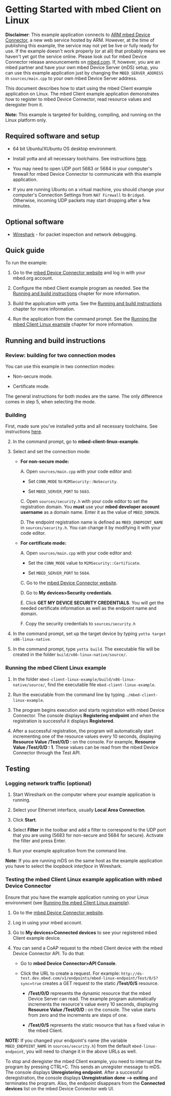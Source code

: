 # Getting Started with mbed Client on Linux

**Disclaimer**: This example application connects to [ARM mbed Device Connector](https://connector.mbed.com), a new web service hosted by ARM. However, at the time of publishing this example, the service may not yet be live or fully ready for use. If the example doesn't work properly (or at all) that probably means we haven't yet got the service online. Please look out for mbed Device Connector release announcements on [mbed.com](https://mbed.com). If, however, you are an mbed partner and have your own mbed Device Server (mDS) setup, you can use this example application just by changing the `MBED_SERVER_ADDRESS` in `sources/main.cpp` to your own mbed Device Server address. 

This document describes how to start using the mbed Client example application on Linux. The mbed Client example application demonstrates how to register to mbed Device Connector, read resource values and deregister from it.

**Note:** This example is targeted for building, compiling, and running on the Linux platform only. 

## Required software and setup

* 64 bit Ubuntu/XUbuntu OS desktop environment.

* Install yotta and all necessary toolchains. See instructions [here](http://yottadocs.mbed.com/#installing).

* You may need to open UDP port 5683 or 5684 in your computer's firewall for mbed Device Connector to communicate with this example application.

* If you are running Ubuntu on a virtual machine, you should change your computer's Connection Settings from `NAT Firewall` to `Bridged`. Otherwise, incoming UDP packets may start dropping after a few minutes. 

## Optional software

* [Wireshark](https://www.wireshark.org/) - for packet inspection and network debugging.

## Quick guide

To run the example: 

1. Go to the [mbed Device Connector website](http://connector-test.dev.mbed.com) and log in with your mbed.org account.

2. Configure the mbed Client example program as needed. See the [Running and build instructions](#running-and-build-instructions) chapter for more information.

4. Build the application with yotta. See the [Running and build instructions](#running-and-build-instructions) chapter for more information.

5. Run the application from the command prompt. See the [Running the mbed Client Linux example](#running-the-mbed-client-linux-example) chapter for more information.

## Running and build instructions		
### Review: building for two connection modes

You can use this example in two connection modes:

- Non-secure mode.

- Certificate mode.

The general instructions for both modes are the same. The only difference comes in step 5, when selecting the mode.

### Building 

First, made sure you've installed yotta and all necessary toolchains. See instructions [here](http://yottadocs.mbed.com/#installing).

2. In the command prompt, go to **mbed-client-linux-example**.

3. Select and set the connection mode:

	- **For non-secure mode:**

		A. Open `sources/main.cpp` with your code editor and:

		- Set `CONN_MODE` to `M2MSecurity::NoSecurity`.

		- Set `MBED_SERVER_PORT` to `5683`.

		C. Open `sources/security.h` with your code editor to set the registration domain. You **must** use your **mbed developer account username** as a domain name. Enter it as the value of `MBED_DOMAIN`.

		D. The endpoint registration name is defined as `MBED_ENDPOINT_NAME` in `sources/security.h`. You can change it by modifying it with your code editor.

	- **For certificate mode:**

		A. Open `sources/main.cpp` with your code editor and:
	
		- Set the `CONN_MODE` value to `M2MSecurity::Certificate`.

		- Set `MBED_SERVER_PORT` to `5684`.

		C. Go to the [mbed Device Connector website](http://connector-test.dev.mbed.com).

		D. Go to **My devices>Security credentials**.

		E. Click **GET MY DEVICE SECURITY CREDENTIALS**. You will get the needed certificate information as well as the endpoint name and domain.

		F. Copy the security credentials to `sources/security.h`

3. In the command prompt, set up the target device by typing `yotta target x86-linux-native`.

4. In the command prompt, type `yotta build`. The executable file will be created in the folder `build/x86-linux-native/source/`.

### Running the mbed Client Linux example

1. In the folder `mbed-client-linux-example/build/x86-linux-native/source/`, find the executable file `mbed-client-linux-example`.

2. Run the executable from the command line by typing `./mbed-client-linux-example`.

3. The program begins execution and starts registration with mbed Device Connector. The console displays **Registering endpoint** and when the registration is successful it displays **Registered**.

4. After a successful registration, the program will automatically start incrementing one of the resource values every 10 seconds, displaying **Resource Value /Test/0/D : <Value>** on the console. For example, **Resource Value /Test/0/D : 1**. These values can be read from the mbed Device Connector through the Test API.

## Testing

### Logging network traffic (optional)

1. Start Wireshark on the computer where your example application is running.

2. Select your Ethernet interface, usually **Local Area Connection**.

3. Click **Start**.

4. Select **Filter** in the toolbar and add a filter to correspond to the UDP port that you are using (5683 for non-secure and 5684 for secure). Activate the filter and press Enter.

5. Run your example application from the command line.

**Note:** If you are running mDS on the same host as the example application you have to select the _loopback interface_ in Wireshark.

### Testing the mbed Client Linux example application with mbed Device Connector

Ensure that you have the example application running on your Linux environment (see [Running the mbed Client Linux example](#running-the-mbed-client-linux-example)).

1. Go to the [mbed Device Connector website](http://connector-test.dev.mbed.com).

2. Log in using your mbed account.

3. Go to **My devices>Connected devices** to see your registered mbed Client example device.

4. You can send a CoAP request to the mbed Client device with the mbed Device Connector API. To do that:

	- Go to **mbed Device Connector>API Console**. 

	- Click the URL to create a request. For example: `http://ds-test.dev.mbed.com/v1/endpoints/mbed-linux-endpoint/Test/0/S?sync=true` creates a GET request to the static **/Test/0/S** resource.

		- **/Test/0/D** represents the dynamic resource that the mbed Device Server can read. The example program automatically increments the resource's value every 10 seconds, displaying **Resource Value /Test/0/D : <Value>** on the console. The value starts from zero and the increments are steps of one. 

		- **/Test/0/S** represents the static resource that has a fixed value in the mbed Client. 

**NOTE:** If you changed your endpoint's name (the variable `MBED_ENDPOINT_NAME` in `sources/security.h`) from the default `mbed-linux-endpoint`, you will need to change it in the above URLs as well.

To stop and deregister the mbed Client example, you need to interrupt the program by pressing CTRL+C. This sends an unregister message to mDS. The console displays **Unregistering endpoint**. After a successful deregistration, the console displays **Unregistration done --> exiting** and terminates the program. Also, the endpoint disappears from the **Connected devices** list on the mbed Device Connector web UI.
